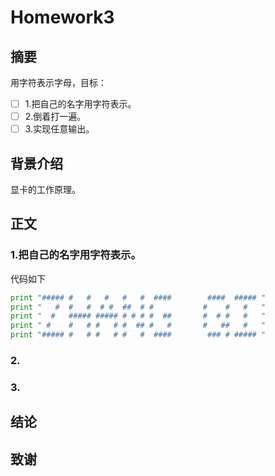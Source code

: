 # Homework3
## 摘要

用字符表示字母，目标：
 
- [ ] 1.把自己的名字用字符表示。
- [ ] 2.倒着打一遍。
- [ ] 3.实现任意输出。

## 背景介绍
  显卡的工作原理。
  
## 正文
### 1.把自己的名字用字符表示。
代码如下
```python
print "##### #   #   #   #   #  ####        ####  ##### "
print "   #  #   #  # #  ##  # #           #    #   #   "
print "  #   ##### ##### # # # #  ##       #  # #   #   "
print " #    #   # #   # #  ## #   #       #   ##   #   "
print "##### #   # #   # #   #  ####        ### # ##### "
```

### 2.

### 3.

## 结论

## 致谢
